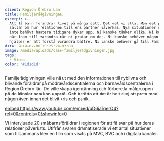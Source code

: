 ```yaml
---
client: Region Örebro Län
title: Familjerådgivningen.
excerpt: >-
  Att få barn förändrar livet på många sätt. Det vet vi alla. Men det pratas 
  sällan om hur relationen till ens partner påverkas. Nya situationer som ni 
  inte behövt hantera tidigare dyker upp. Ni kanske tänker olika. Ni kanske inte 
  når fram till varandra när ni pratar om det. Ni kanske behöver någon som 
  hjälper er att förstå varandra bättre. Ni kanske behöver gå till Familjerådgivningen.
date: 2019-02-08T15:25:24+02:00
image: /media/uploads/case-familjeradgivningen.jpg
tags:
  - Video
color: '#1d1d1d'
---
```


Familjerådgivningen ville nå ut med den informationen till nyblivna och blivande föräldrar på mödravårdscentralerna och barnavårdscentralerna i Region Örebro län. De ville skapa igenkänning och förbereda målgruppen på de känslor som kan uppstå. Och berätta att det är helt okej att prata med någon även innan det blivit kris och panik.

<embed:https://www.youtube.com/embed/uD6jaTqerO4?rel=0&controls=0&showinfo=0>

Vi intervjuade 20 småbarnsföräldrar i regionen för att få svar på hur deras relationer påverkats. Utifrån svaren dramatiserade vi ett antal situationer som tillsammans blev en film som visats på MVC, BVC och i digitala kanaler.
